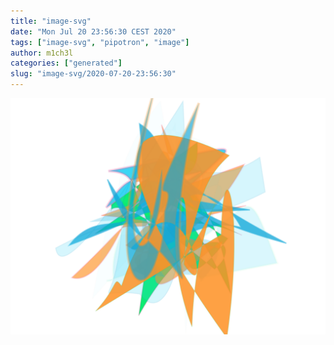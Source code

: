 ```yaml
---
title: "image-svg"
date: "Mon Jul 20 23:56:30 CEST 2020"
tags: ["image-svg", "pipotron", "image"]
author: m1ch3l
categories: ["generated"]
slug: "image-svg/2020-07-20-23:56:30"
---
```


![](image.svg)
